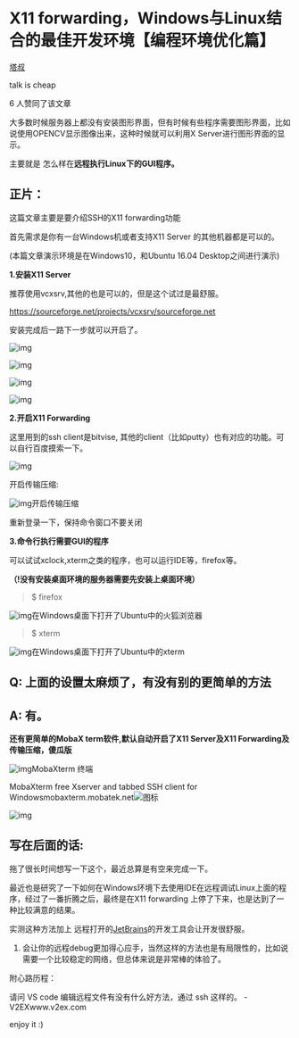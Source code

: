 # X11 forwarding，Windows与Linux结合的最佳开发环境【编程环境优化篇】

[塔叔](https://www.zhihu.com/people/fang-da-tong-15-74)

talk is cheap



6 人赞同了该文章



大多数时候服务器上都没有安装图形界面，但有时候有些程序需要图形界面，比如说使用OPENCV显示图像出来，这种时候就可以利用X Server进行图形界面的显示。

主要就是 怎么样在**远程执行Linux下的GUI程序。**



## 正片：

这篇文章主要是要介绍SSH的X11 forwarding功能

首先需求是你有一台Windows机或者支持X11 Server 的其他机器都是可以的。

(本篇文章演示环境是在Windows10，和Ubuntu 16.04 Desktop之间进行演示)



**1.安装X11 Server**

推荐使用vcxsrv,其他的也是可以的，但是这个试过是最舒服。

https://sourceforge.net/projects/vcxsrv/sourceforge.net



安装完成后一路下一步就可以开启了。

![img](https://pic4.zhimg.com/80/v2-b77908716877d2523f7403f82c8b468f_720w.jpg)

![img](https://pic4.zhimg.com/80/v2-7cf9e7cc83aca226a8dc0ec6fa6c16f3_720w.jpg)

![img](https://pic3.zhimg.com/80/v2-c5dcd90778bdacd71ba7cb9f08f3e8ba_720w.jpg)

![img](https://pic3.zhimg.com/80/v2-9097d2db4148ea44c208ddd2659832e6_720w.jpg)

**2.开启X11 Forwarding**

这里用到的ssh client是bitvise, 其他的client（比如putty）也有对应的功能。可以自行百度摸索一下。

![img](https://pic2.zhimg.com/80/v2-2b185be5e76ca0afeda0afd0f6ba27a9_720w.jpg)

开启传输压缩:

![img](https://pic4.zhimg.com/80/v2-a01aab30a79152b5a1db6eac7a88fc53_720w.jpg)开启传输压缩

重新登录一下，保持命令窗口不要关闭



**3.命令行执行需要GUI的程序**


可以试试xclock,xterm之类的程序，也可以运行IDE等，firefox等。

**（!没有安装桌面环境的服务器需要先安装上桌面环境）**



> $ firefox

![img](https://pic3.zhimg.com/80/v2-35ff3375b71383f64db149c06c415b42_720w.jpg)在Windows桌面下打开了Ubuntu中的火狐浏览器

> $ xterm

![img](https://pic4.zhimg.com/80/v2-2663fdb3ba653b3b45371d581ea7bb1b_720w.jpg)在Windows桌面下打开了Ubuntu中的xterm



## Q: 上面的设置太麻烦了，有没有别的更简单的方法

## A: 有。

**还有更简单的MobaX term软件,默认自动开启了X11 Server及X11 Forwarding及传输压缩，傻瓜版**

![img](https://pic3.zhimg.com/80/v2-ff5185b8d7e2935dbb62144866f45402_720w.png)MobaXterm 终端

MobaXterm free Xserver and tabbed SSH client for Windowsmobaxterm.mobatek.net![图标](https://pic3.zhimg.com/v2-e9048dc002674fd55137d71755096cd6_180x120.jpg)



![img](https://pic2.zhimg.com/80/v2-0caf6857688e7df8bfe3c4bfd99a66f1_720w.jpg)





## 写在后面的话:

拖了很长时间想写一下这个，最近总算是有空来完成一下。

最近也是研究了一下如何在Windows环境下去使用IDE在远程调试Linux上面的程序，经过了一番折腾之后，最终是在X11 forwarding 上停了下来，也是达到了一种比较满意的结果。



实测这种方法加上 远程打开的[JetBrains](https://www.jetbrains.com/)的开发工具会让开发很舒服。

1. 会让你的远程debug更加得心应手，当然这样的方法也是有局限性的，比如说需要一个比较稳定的网络，但总体来说是非常棒的体验了。



附心路历程：

请问 VS code 编辑远程文件有没有什么好方法，通过 ssh 这样的。 - V2EXwww.v2ex.com





enjoy it :)